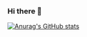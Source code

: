 ### Hi there 👋

[![Anurag's GitHub stats](https://github-readme-stats.vercel.app/api?username=Seungeun-Han)](https://github.com/anuraghazra/github-readme-stats)

<!--
**Seungeun-Han/Seungeun-Han** is a ✨ _special_ ✨ repository because its `README.md` (this file) appears on your GitHub profile.

Here are some ideas to get you started:

- 🔭 I’m currently working on ...
- 🌱 I’m currently learning ...
- 👯 I’m looking to collaborate on ...
- 🤔 I’m looking for help with ...
- 💬 Ask me about ...
- 📫 How to reach me: ...
- 😄 Pronouns: ...
- ⚡ Fun fact: ...
-->
